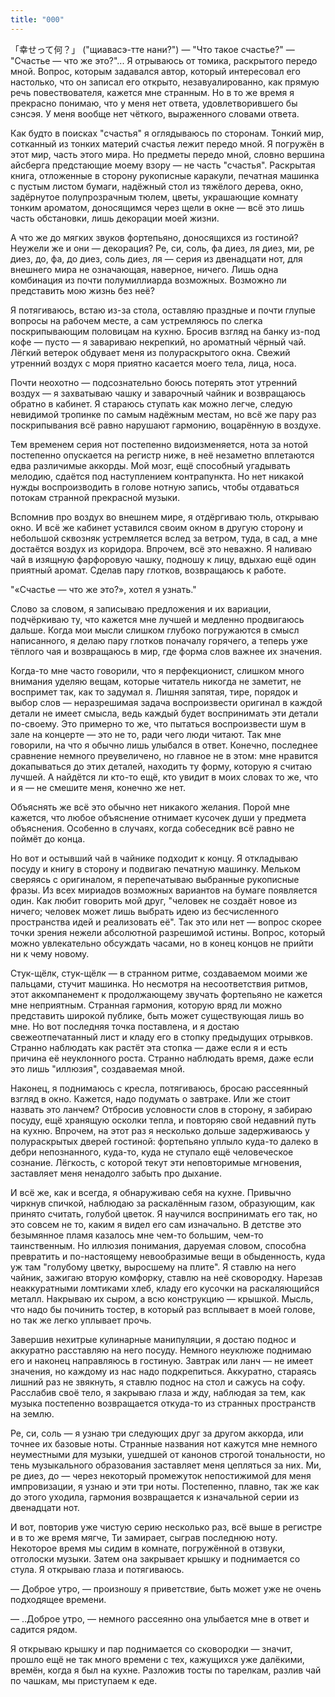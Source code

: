 ```yaml
---
title: "000"
---
```


「幸せって何？」 ("щиавасэ-тте нани?") — "Что такое счастье?" — "Счастье — что
же это?"... Я отрываюсь от томика, раскрытого передо мной. Вопрос, которым
задавался автор, который интересовал его настолько, что он записал его открыто,
незавуалированно, как прямую речь повествователя, кажется мне странным. Но в то
же время я прекрасно понимаю, что у меня нет ответа, удовлетворившего бы
сэнсэя. У меня вообще нет чёткого, выраженного словами ответа.

Как будто в поисках "счастья" я оглядываюсь по сторонам. Тонкий мир, сотканный
из тонких материй счастья лежит передо мной. Я погружён в этот мир, часть этого
мира. Но предметы передо мной, словно вершина айсберга предстающие моему взору —
не часть "счастья". Раскрытая книга, отложенные в сторону рукописные каракули,
печатная машинка с пустым листом бумаги, надёжный стол из тяжёлого дерева, окно,
задёрнутое полупрозрачным тюлем, цветы, украшающие комнату тонким ароматом,
доносящимся через щели в окне — всё это лишь часть обстановки, лишь декорации
моей жизни.

А что же до мягких звуков фортепьяно, доносящихся из гостиной? Неужели же и они
— декорация? Ре, си, соль, фа диез, ля диез, ми, ре диез, до, фа, до диез, соль
диез, ля — серия из двенадцати нот, для внешнего мира не означающая, наверное,
ничего. Лишь одна комбинация из почти полумиллиарда возможных. Возможно ли
представить мою жизнь без неё?

Я потягиваюсь, встаю из-за стола, оставляю праздные и почти глупые вопросы на
рабочем месте, а сам устремляюсь по слегка поскрипывающим половицам на
кухню. Бросив взгляд на банку из-под кофе — пусто — я завариваю некрепкий, но
ароматный чёрный чай. Лёгкий ветерок обдувает меня из полураскрытого
окна. Свежий утренний воздух с моря приятно касается моего тела, лица, носа.

Почти неохотно — подсознательно боюсь потерять этот утренний воздух — я
захватываю чашку и заварочный чайник и возвращаюсь обратно в кабинет. Я стараюсь
ступать как можно легче, следую невидимой тропинке по самым надёжным местам, но
всё же пару раз поскрипывания всё равно нарушают гармонию, воцарённую в воздухе.

Тем временем серия нот постепенно видоизменяется, нота за нотой постепенно
опускается на регистр ниже, в неё незаметно вплетаются едва различимые
аккорды. Мой мозг, ещё способный угадывать мелодию, сдаётся под наступлением
контрапункта. Но нет никакой нужды воспроизводить в голове нотную запись, чтобы
отдаваться потокам странной прекрасной музыки.

Вспомнив про воздух во внешнем мире, я отдёргиваю тюль, открываю окно. И всё же
кабинет уставился своим окном в другую сторону и небольшой сквозняк устремляется
вслед за ветром, туда, в сад, а мне достаётся воздух из коридора. Впрочем, всё
это неважно. Я наливаю чай в изящную фарфоровую чашку, подношу к лицу, вдыхаю
ещё один приятный аромат. Сделав пару глотков, возвращаюсь к работе.

"«Счастье — что же это?», хотел я узнать."

Слово за словом, я записываю предложения и их вариации, подчёркиваю ту, что
кажется мне лучшей и медленно продвигаюсь дальше. Когда мои мысли слишком
глубоко погружаются в смысл написанного, я делаю пару глотков поначалу горячего,
а теперь уже тёплого чая и возвращаюсь в мир, где форма слов важнее их значения.

Когда-то мне часто говорили, что я перфекционист, слишком много внимания уделяю
вещам, которые читатель никогда не заметит, не воспримет так, как то задумал
я. Лишняя запятая, тире, порядок и выбор слов — неразрешимая задача
воспроизвести оригинал в каждой детали не имеет смысла, ведь каждый будет
воспринимать эти детали по-своему. Это примерно то же, что пытаться
воспроизвести шум в зале на концерте — это не то, ради чего люди читают. Так мне
говорили, на что я обычно лишь улыбался в ответ. Конечно, последнее сравнение
немного преувеличено, но главное не в этом: мне нравится докапываться до этих
деталей, находить ту форму, которую я считаю лучшей. А найдётся ли кто-то ещё,
кто увидит в моих словах то же, что и я — не смешите меня, конечно же нет.

Объяснять же всё это обычно нет никакого желания. Порой мне кажется, что любое
объяснение отнимает кусочек души у предмета объяснения. Особенно в случаях,
когда собеседник всё равно не поймёт до конца.

Но вот и остывший чай в чайнике подходит к концу. Я откладываю посуду и книгу в
сторону и подвигаю печатную машинку. Мельком сверяясь с оригиналом, я
перепечатываю выбранные рукописные фразы. Из всех мириадов возможных вариантов
на бумаге появляется один. Как любит говорить мой друг, "человек не создаёт
новое из ничего; человек может лишь выбрать идею из бесчисленного пространства
идей и реализовать её". Так это или нет — вопрос скорее точки зрения нежели
абсолютной разрешимой истины. Вопрос, который можно увлекательно обсуждать
часами, но в конец концов не прийти ни к чему новому.

Стук-щёлк, стук-щёлк — в странном ритме, создаваемом моими же пальцами, стучит
машинка. Но несмотря на несоответствия ритмов, этот аккомпанемент к
продолжающему звучать фортепьяно не кажется мне неприятным. Странная гармония,
которую вряд ли можно представить широкой публике, быть может существующая лишь
во мне. Но вот последняя точка поставлена, и я достаю свежеотпечатанный лист и
кладу его в стопку предыдущих отрывков. Странно наблюдать как растёт эта стопка
— даже если я и есть причина её неуклонного роста. Странно наблюдать время, даже
если это лишь "иллюзия", создаваемая мной.

Наконец, я поднимаюсь с кресла, потягиваюсь, бросаю рассеянный взгляд в
окно. Кажется, надо подумать о завтраке. Или же стоит назвать это ланчем?
Отбросив условности слов в сторону, я забираю посуду, ещё хранящую осколки
тепла, и повторяю свой недавний путь на кухню. Впрочем, на этот раз я несколько
дольше задерживаюсь у полураскрытых дверей гостиной: фортепьяно уплыло куда-то
далеко в дебри непознанного, куда-то, куда не ступало ещё человеческое
сознание. Лёгкость, с которой текут эти неповторимые мгновения, заставляет меня
ненадолго забыть про дыхание.

И всё же, как и всегда, я обнаруживаю себя на кухне. Привычно чиркнув спичкой,
наблюдаю за раскалённым газом, образующим, как принято считать, голубой
цветок. Я научился воспринимать его так, но это совсем не то, каким я видел его
сам изначально. В детстве это безымянное пламя казалось мне чем-то большим,
чем-то таинственным. Но иллюзия понимания, даруемая словом, способна превратить
и по-настоящему невообразимые вещи в обыденность, куда уж там "голубому цветку,
выросшему на плите". Я ставлю на него чайник, зажигаю вторую комфорку, ставлю на
неё сковородку. Нарезав неаккуратными ломтиками хлеб, кладу его кусочки на
раскаляющийся металл. Накрываю их сыром, а всю конструкцию — крышкой. Мысль, что
надо бы починить тостер, в который раз всплывает в моей голове, но так же легко
уплывает прочь.

Завершив нехитрые кулинарные манипуляции, я достаю поднос и аккуратно расставляю
на него посуду. Немного неуклюже поднимаю его и наконец направляюсь в
гостиную. Завтрак или ланч — не имеет значения, но каждому из нас надо
подкрепиться. Аккуратно, стараясь лишний раз не звякнуть, я ставлю поднос на
стол и сажусь на софу. Расслабив своё тело, я закрываю глаза и жду, наблюдая за
тем, как музыка постепенно возвращается откуда-то из странных пространств на
землю.

Ре, си, соль — я узнаю три следующих друг за другом аккорда, или точнее их
базовые ноты. Странные названия нот кажутся мне немного неуместными для музыки,
ушедшей от канонов строгой тональности, но тень музыкального образования
заставляет меня цепляться за них. Ми, ре диез, до — через некоторый промежуток
непостижимой для меня импровизации, я узнаю и эти три ноты. Постепенно, плавно,
так же как до этого уходила, гармония возвращается к изначальной серии из
двенадцати нот.

И вот, повторив уже чистую серию несколько раз, всё выше в регистре и в то же
время мягче, Ти замирает, сыграв последнюю ноту. Некоторое время мы сидим в
комнате, погружённой в отзвуки, отголоски музыки. Затем она закрывает крышку и
поднимается со стула. Я открываю глаза и потягиваюсь.

— Доброе утро, — произношу я приветствие, быть может уже не очень подходящее
времени.

— ..Доброе утро, — немного рассеянно она улыбается мне в ответ и садится рядом.

Я открываю крышку и пар поднимается со сковородки — значит, прошло ещё не так
много времени с тех, кажущихся уже далёкими, времён, когда я был на
кухне. Разложив тосты по тарелкам, разлив чай по чашкам, мы приступаем к еде.
